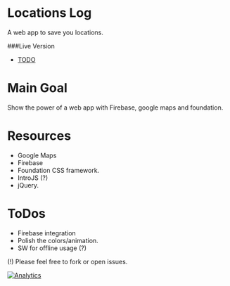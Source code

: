 Locations Log
=============

A web app to save you locations.

###Live Version
* [TODO](TODO) 

Main Goal
=========
Show the power of a web app with Firebase, google maps and foundation.

Resources
=========
* Google Maps
* Firebase
* Foundation CSS framework.
* IntroJS (?)
* jQuery.

ToDos
=====
* Firebase integration
* Polish the colors/animation.
* SW for offline usage (?)

(!) Please feel free to fork or open issues.

[![Analytics](https://ga-beacon.appspot.com/UA-65622529-1/LocationsLog/main)](https://github.com/igrigorik/ga-beacon)

